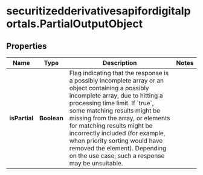 # securitizedderivativesapifordigitalportals.PartialOutputObject

## Properties

Name | Type | Description | Notes
------------ | ------------- | ------------- | -------------
**isPartial** | **Boolean** | Flag indicating that the response is a possibly incomplete array or an object containing a possibly incomplete array, due to hitting a processing time limit. If &#x60;true&#x60;, some matching results might be missing from the array, or elements for matching results might be incorrectly included (for example, when priority sorting would have removed the element). Depending on the use case, such a response may be unsuitable. | 


